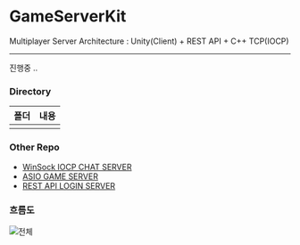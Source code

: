 # GameServerKit
Multiplayer Server Architecture : Unity(Client) + REST API + C++ TCP(IOCP)

---
진행중 ..

### Directory
|폴더|내용|
|:--:|:--:|
|||

### Other Repo
- [WinSock IOCP CHAT SERVER](https://github.com/Owl-jun/project_hiocp/tree/GameChatServer)
- [ASIO GAME SERVER](https://github.com/Owl-jun/Server-Temp/tree/RtsGameServer)
- [REST API LOGIN SERVER](https://github.com/Owl-jun/REST_API_Server)

### 흐름도
![전체](https://github.com/user-attachments/assets/8cb86c16-b52d-450f-b9ce-6da253b5acc7)

### 
